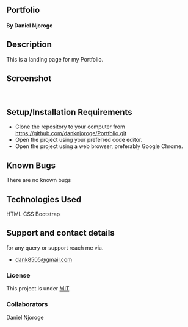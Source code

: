 ## Portfolio
#### By Daniel Njoroge
## Description
This is a landing page for my Portfolio.
## Screenshot
<img src="assets/images/letuce-eat-homepage.png" alt="">
<img src="assets/images/letuce-eat-footer.png" alt="">


## Setup/Installation Requirements
* Clone the repository to your computer from 
     https://github.com/danknjoroge/Portfolio.git
* Open the project using your preferred code editor.
* Open the project using a web browser, preferably Google Chrome.
## Known Bugs
There are no known bugs
## Technologies Used
HTML 
CSS
Bootstrap
## Support and contact details
for any query or support reach me via.
* dank8505@gmail.com
### License
This project is under [MIT](LICENSE).
### Collaborators
Daniel Njoroge
